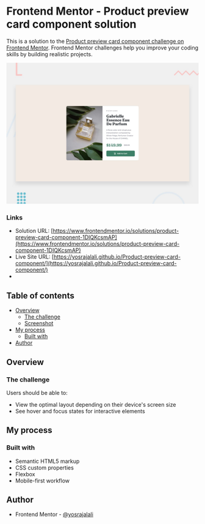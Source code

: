 # Frontend Mentor - Product preview card component solution

This is a solution to the [Product preview card component challenge on Frontend Mentor](https://www.frontendmentor.io/challenges/product-preview-card-component-GO7UmttRfa). Frontend Mentor challenges help you improve your coding skills by building realistic projects.



![](././design/desktop-preview.jpg)

### Links

- Solution URL: [https://www.frontendmentor.io/solutions/product-preview-card-component-1DIQKcsmAP](https://www.frontendmentor.io/solutions/product-preview-card-component-1DIQKcsmAP)
- Live Site URL: [https://yosrajalali.github.io/Product-preview-card-component/](https://yosrajalali.github.io/Product-preview-card-component/)
- 
## Table of contents

- [Overview](#overview)
  - [The challenge](#the-challenge)
  - [Screenshot](#screenshot)
- [My process](#my-process)
  - [Built with](#built-with)
- [Author](#author)

## Overview

### The challenge

Users should be able to:

- View the optimal layout depending on their device's screen size
- See hover and focus states for interactive elements

## My process

### Built with

- Semantic HTML5 markup
- CSS custom properties
- Flexbox
- Mobile-first workflow

## Author

- Frontend Mentor - [@yosrajalali](https://www.frontendmentor.io/profile/yosrajalali)
